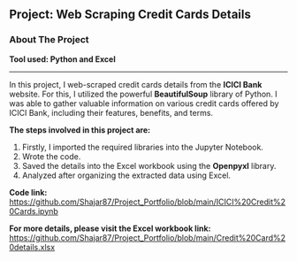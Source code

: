 ## Project: Web Scraping Credit Cards Details 
### About The Project
**Tool used: Python and Excel**

---
In this project, I web-scraped credit cards details from the **ICICI Bank** website.
For this, I utilized the powerful **BeautifulSoup** library of Python. 
I was able to gather valuable information on various credit cards offered by ICICI Bank, including their features, benefits, and terms.

**The steps involved in this project are:**
1. Firstly, I imported the required libraries into the Jupyter Notebook.
2. Wrote the code.
3. Saved the details into the Excel workbook using the **Openpyxl** library.
4. Analyzed after organizing the extracted data using Excel.


**Code link:** https://github.com/Shajar87/Project_Portfolio/blob/main/ICICI%20Credit%20Cards.ipynb

**For more details, please visit the Excel workbook link:** https://github.com/Shajar87/Project_Portfolio/blob/main/Credit%20Card%20details.xlsx
